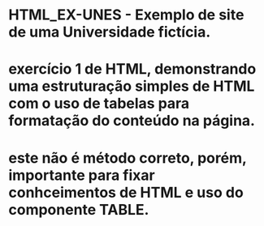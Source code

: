 # HTML_EX-UNES - Exemplo de site de uma Universidade fictícia.

# exercício 1 de HTML, demonstrando uma estruturação simples de HTML com o uso de tabelas para formatação do conteúdo na página.

# este não é método correto, porém, importante para fixar conhceimentos de HTML e uso do componente TABLE.
